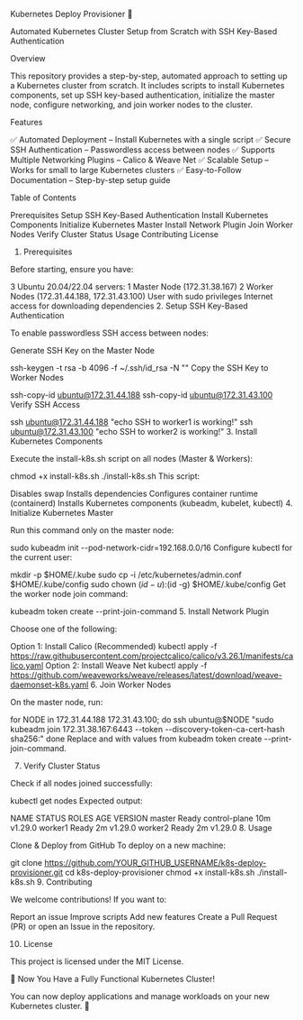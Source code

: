 Kubernetes Deploy Provisioner 🚀

Automated Kubernetes Cluster Setup from Scratch with SSH Key-Based Authentication

Overview

This repository provides a step-by-step, automated approach to setting up a Kubernetes cluster from scratch. It includes scripts to install Kubernetes components, set up SSH key-based authentication, initialize the master node, configure networking, and join worker nodes to the cluster.

Features

✅ Automated Deployment – Install Kubernetes with a single script
✅ Secure SSH Authentication – Passwordless access between nodes
✅ Supports Multiple Networking Plugins – Calico & Weave Net
✅ Scalable Setup – Works for small to large Kubernetes clusters
✅ Easy-to-Follow Documentation – Step-by-step setup guide

Table of Contents

Prerequisites
Setup SSH Key-Based Authentication
Install Kubernetes Components
Initialize Kubernetes Master
Install Network Plugin
Join Worker Nodes
Verify Cluster Status
Usage
Contributing
License
1. Prerequisites

Before starting, ensure you have:

3 Ubuntu 20.04/22.04 servers:
1 Master Node (172.31.38.167)
2 Worker Nodes (172.31.44.188, 172.31.43.100)
User with sudo privileges
Internet access for downloading dependencies
2. Setup SSH Key-Based Authentication

To enable passwordless SSH access between nodes:

Generate SSH Key on the Master Node

ssh-keygen -t rsa -b 4096 -f ~/.ssh/id_rsa -N ""
Copy the SSH Key to Worker Nodes

ssh-copy-id ubuntu@172.31.44.188
ssh-copy-id ubuntu@172.31.43.100
Verify SSH Access

ssh ubuntu@172.31.44.188 "echo SSH to worker1 is working!"
ssh ubuntu@172.31.43.100 "echo SSH to worker2 is working!"
3. Install Kubernetes Components

Execute the install-k8s.sh script on all nodes (Master & Workers):

chmod +x install-k8s.sh
./install-k8s.sh
This script:

Disables swap
Installs dependencies
Configures container runtime (containerd)
Installs Kubernetes components (kubeadm, kubelet, kubectl)
4. Initialize Kubernetes Master

Run this command only on the master node:

sudo kubeadm init --pod-network-cidr=192.168.0.0/16
Configure kubectl for the current user:

mkdir -p $HOME/.kube
sudo cp -i /etc/kubernetes/admin.conf $HOME/.kube/config
sudo chown $(id -u):$(id -g) $HOME/.kube/config
Get the worker node join command:

kubeadm token create --print-join-command
5. Install Network Plugin

Choose one of the following:

Option 1: Install Calico (Recommended)
kubectl apply -f https://raw.githubusercontent.com/projectcalico/calico/v3.26.1/manifests/calico.yaml
Option 2: Install Weave Net
kubectl apply -f https://github.com/weaveworks/weave/releases/latest/download/weave-daemonset-k8s.yaml
6. Join Worker Nodes

On the master node, run:

for NODE in 172.31.44.188 172.31.43.100; do
  ssh ubuntu@$NODE "sudo kubeadm join 172.31.38.167:6443 --token <TOKEN> --discovery-token-ca-cert-hash sha256:<HASH>"
done
Replace <TOKEN> and <HASH> with values from kubeadm token create --print-join-command.

7. Verify Cluster Status

Check if all nodes joined successfully:

kubectl get nodes
Expected output:

NAME       STATUS   ROLES           AGE     VERSION
master     Ready    control-plane   10m     v1.29.0
worker1    Ready    <none>          2m      v1.29.0
worker2    Ready    <none>          2m      v1.29.0
8. Usage

Clone & Deploy from GitHub
To deploy on a new machine:

git clone https://github.com/YOUR_GITHUB_USERNAME/k8s-deploy-provisioner.git
cd k8s-deploy-provisioner
chmod +x install-k8s.sh
./install-k8s.sh
9. Contributing

We welcome contributions! If you want to:

Report an issue
Improve scripts
Add new features
Create a Pull Request (PR) or open an Issue in the repository.

10. License

This project is licensed under the MIT License.

🚀 Now You Have a Fully Functional Kubernetes Cluster!

You can now deploy applications and manage workloads on your new Kubernetes cluster. 🎯
